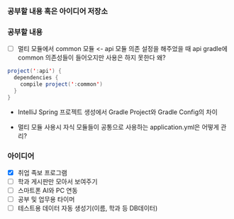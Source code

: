 ### 공부할 내용 혹은 아이디어 저장소

### 공부할 내용

- [ ] 멀티 모듈에서 common 모듈 <- api 모듈 의존 설정을 해주었을 때 api gradle에 common 의존성들이 들어오지만 사용은 하지 못한다 왜?
```java
project(':api') {
  dependencies {
    compile project(':common')
  }
}
```

- IntelliJ Spring 프로젝트 생성에서 Gradle Project와 Gradle Config의 차이

- 멀티 모듈 사용시 자식 모듈들이 공통으로 사용하는 application.yml은 어떻게 관리?

### 아이디어

- [x] 취업 족보 프로그램
- [ ] 학과 게시판만 모아서 보여주기
- [ ] 스마트폰 AI와 PC 연동
- [ ] 공부 및 업무용 타이머
- [ ] 테스트용 데이터 자동 생성기(이름, 학과 등 DB데이터)